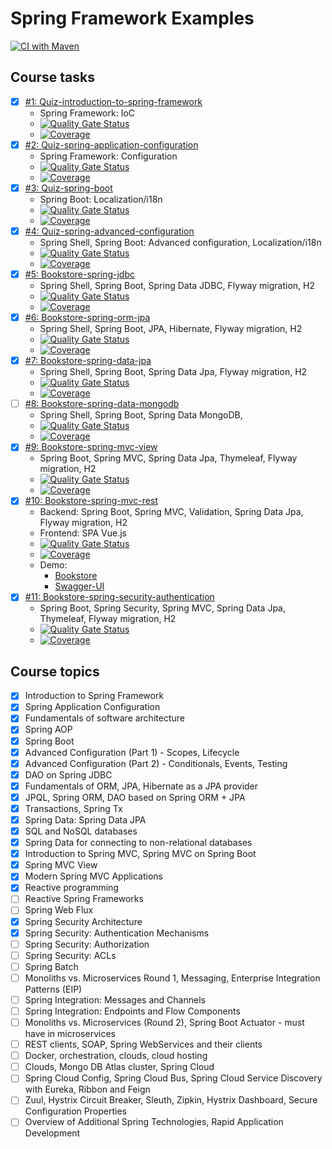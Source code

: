 # Spring Framework Examples

[![CI with Maven](https://github.com/ducknowledges/2022-11-otus-spring-kononov/actions/workflows/build.yml/badge.svg)](https://github.com/ducknowledges/2022-11-otus-spring-kononov/actions/workflows/build.yml)

## Course tasks
- [X] [#1: Quiz-introduction-to-spring-framework][task-1]
  - Spring Framework: IoC
  - [![Quality Gate Status](https://sonarcloud.io/api/project_badges/measure?project=quiz-introduction-to-spring-framework&metric=alert_status)](https://sonarcloud.io/summary/new_code?id=quiz-introduction-to-spring-framework)
  - [![Coverage](https://sonarcloud.io/api/project_badges/measure?project=quiz-introduction-to-spring-framework&metric=coverage)](https://sonarcloud.io/summary/new_code?id=quiz-introduction-to-spring-framework)
- [X] [#2: Quiz-spring-application-configuration][task-2]
  - Spring Framework: Configuration
  - [![Quality Gate Status](https://sonarcloud.io/api/project_badges/measure?project=quiz-spring-application-configuration&metric=alert_status)](https://sonarcloud.io/summary/new_code?id=quiz-spring-application-configuration)
  - [![Coverage](https://sonarcloud.io/api/project_badges/measure?project=quiz-spring-application-configuration&metric=coverage)](https://sonarcloud.io/summary/new_code?id=quiz-spring-application-configuration)
- [X] [#3: Quiz-spring-boot][task-3]
  - Spring Boot: Localization/i18n
  - [![Quality Gate Status](https://sonarcloud.io/api/project_badges/measure?project=quiz-spring-boot&metric=alert_status)](https://sonarcloud.io/summary/new_code?id=quiz-spring-boot)
  - [![Coverage](https://sonarcloud.io/api/project_badges/measure?project=quiz-spring-boot&metric=coverage)](https://sonarcloud.io/summary/new_code?id=quiz-spring-boot)
- [X] [#4: Quiz-spring-advanced-configuration][task-4]
  - Spring Shell, Spring Boot: Advanced configuration, Localization/i18n
  - [![Quality Gate Status](https://sonarcloud.io/api/project_badges/measure?project=quiz-spring-advanced-configuration&metric=alert_status)](https://sonarcloud.io/summary/new_code?id=quiz-spring-advanced-configuration)
  - [![Coverage](https://sonarcloud.io/api/project_badges/measure?project=quiz-spring-advanced-configuration&metric=coverage)](https://sonarcloud.io/summary/new_code?id=quiz-spring-advanced-configuration)
- [X] [#5: Bookstore-spring-jdbc][task-5]
  - Spring Shell, Spring Boot, Spring Data JDBC, Flyway migration, H2
  - [![Quality Gate Status](https://sonarcloud.io/api/project_badges/measure?project=bookstore-spring-jdbc&metric=alert_status)](https://sonarcloud.io/summary/new_code?id=bookstore-spring-jdbc)
  - [![Coverage](https://sonarcloud.io/api/project_badges/measure?project=bookstore-spring-jdbc&metric=coverage)](https://sonarcloud.io/summary/new_code?id=bookstore-spring-jdbc)
- [X] [#6: Bookstore-spring-orm-jpa][task-6]
  - Spring Shell, Spring Boot, JPA, Hibernate, Flyway migration, H2
  - [![Quality Gate Status](https://sonarcloud.io/api/project_badges/measure?project=bookstore-spring-orm-jpa&metric=alert_status)](https://sonarcloud.io/summary/new_code?id=bookstore-spring-orm-jpa)
  - [![Coverage](https://sonarcloud.io/api/project_badges/measure?project=bookstore-spring-orm-jpa&metric=coverage)](https://sonarcloud.io/summary/new_code?id=bookstore-spring-orm-jpa)
- [X] [#7: Bookstore-spring-data-jpa][task-7]
  - Spring Shell, Spring Boot, Spring Data Jpa, Flyway migration, H2
  - [![Quality Gate Status](https://sonarcloud.io/api/project_badges/measure?project=bookstore-spring-data-jpa&metric=alert_status)](https://sonarcloud.io/summary/new_code?id=bookstore-spring-data-jpa)
  - [![Coverage](https://sonarcloud.io/api/project_badges/measure?project=bookstore-spring-data-jpa&metric=coverage)](https://sonarcloud.io/summary/new_code?id=bookstore-spring-data-jpa)
- [ ] [#8: Bookstore-spring-data-mongodb][task-8]
  - Spring Shell, Spring Boot, Spring Data MongoDB,
  - [![Quality Gate Status](https://sonarcloud.io/api/project_badges/measure?project=bookstore-spring-data-mongodb&metric=alert_status)](https://sonarcloud.io/summary/new_code?id=bookstore-spring-data-mongodb)
  - [![Coverage](https://sonarcloud.io/api/project_badges/measure?project=bookstore-spring-data-mongodb&metric=coverage)](https://sonarcloud.io/summary/new_code?id=bookstore-spring-data-mongodb)
- [X] [#9: Bookstore-spring-mvc-view][task-9]
  - Spring Boot, Spring MVC, Spring Data Jpa, Thymeleaf, Flyway migration, H2
  - [![Quality Gate Status](https://sonarcloud.io/api/project_badges/measure?project=bookstore-spring-mvc-view&metric=alert_status)](https://sonarcloud.io/summary/new_code?id=bookstore-spring-mvc-view)
  - [![Coverage](https://sonarcloud.io/api/project_badges/measure?project=bookstore-spring-mvc-view&metric=coverage)](https://sonarcloud.io/summary/new_code?id=bookstore-spring-mvc-view)
- [X] [#10: Bookstore-spring-mvc-rest][task-10]
  - Backend: Spring Boot, Spring MVC, Validation, Spring Data Jpa, Flyway migration, H2
  - Frontend: SPA Vue.js
  - [![Quality Gate Status](https://sonarcloud.io/api/project_badges/measure?project=bookstore-spring-mvc-rest&metric=alert_status)](https://sonarcloud.io/summary/new_code?id=bookstore-spring-mvc-rest)
  - [![Coverage](https://sonarcloud.io/api/project_badges/measure?project=bookstore-spring-mvc-rest&metric=coverage)](https://sonarcloud.io/summary/new_code?id=bookstore-spring-mvc-rest)
  - Demo:
    - [Bookstore](http://ec2-34-217-66-66.us-west-2.compute.amazonaws.com/)
    - [Swagger-UI](http://ec2-34-217-66-66.us-west-2.compute.amazonaws.com/swagger-ui/index.html)
- [x] [#11: Bookstore-spring-security-authentication][task-11]    
  - Spring Boot, Spring Security, Spring MVC, Spring Data Jpa, Thymeleaf, Flyway migration, H2
  - [![Quality Gate Status](https://sonarcloud.io/api/project_badges/measure?project=bookstore-spring-security-authentication&metric=alert_status)](https://sonarcloud.io/summary/new_code?id=bookstore-spring-security-authentication)
  - [![Coverage](https://sonarcloud.io/api/project_badges/measure?project=bookstore-spring-security-authentication&metric=coverage)](https://sonarcloud.io/summary/new_code?id=bookstore-spring-security-authentication)

## Course topics

- [x] Introduction to Spring Framework
- [X] Spring Application Configuration
- [X] Fundamentals of software architecture
- [X] Spring AOP
- [X] Spring Boot
- [X] Advanced Configuration (Part 1) - Scopes, Lifecycle
- [X] Advanced Configuration (Part 2) - Conditionals, Events, Testing
- [X] DAO on Spring JDBC
- [X] Fundamentals of ORM, JPA, Hibernate as a JPA provider
- [X] JPQL, Spring ORM, DAO based on Spring ORM + JPA
- [X] Transactions, Spring Tx
- [X] Spring Data: Spring Data JPA
- [X] SQL and NoSQL databases
- [X] Spring Data for connecting to non-relational databases
- [X] Introduction to Spring MVC, Spring MVC on Spring Boot
- [X] Spring MVC View
- [X] Modern Spring MVC Applications
- [X] Reactive programming
- [ ] Reactive Spring Frameworks
- [ ] Spring Web Flux
- [X] Spring Security Architecture
- [X] Spring Security: Authentication Mechanisms
- [ ] Spring Security: Authorization
- [ ] Spring Security: ACLs
- [ ] Spring Batch
- [ ] Monoliths vs. Microservices Round 1, Messaging, Enterprise Integration Patterns (EIP)
- [ ] Spring Integration: Messages and Channels
- [ ] Spring Integration: Endpoints and Flow Components
- [ ] Monoliths vs. Microservices (Round 2), Spring Boot Actuator - must have in microservices
- [ ] REST clients, SOAP, Spring WebServices and their clients
- [ ] Docker, orchestration, clouds, cloud hosting
- [ ] Clouds, Mongo DB Atlas cluster, Spring Cloud
- [ ] Spring Cloud Config, Spring Cloud Bus, Spring Cloud Service Discovery with Eureka, Ribbon and Feign
- [ ] Zuul, Hystrix Circuit Breaker, Sleuth, Zipkin, Hystrix Dashboard, Secure Configuration Properties
- [ ] Overview of Additional Spring Technologies, Rapid Application Development

[task-1]:https://github.com/ducknowledges/2022-11-otus-spring-kononov/tree/main/quiz-introduction-to-spring-framework
[task-2]:https://github.com/ducknowledges/2022-11-otus-spring-kononov/tree/main/quiz-spring-application-configuration
[task-3]:https://github.com/ducknowledges/2022-11-otus-spring-kononov/tree/main/quiz-spring-boot
[task-4]:https://github.com/ducknowledges/2022-11-otus-spring-kononov/tree/main/quiz-spring-advanced-configuration
[task-5]:https://github.com/ducknowledges/2022-11-otus-spring-kononov/tree/main/bookstore-spring-jdbc
[task-6]:https://github.com/ducknowledges/2022-11-otus-spring-kononov/tree/main/bookstore-spring-orm-jpa
[task-7]:https://github.com/ducknowledges/2022-11-otus-spring-kononov/tree/main/bookstore-spring-data-jpa
[task-8]:https://github.com/ducknowledges/2022-11-otus-spring-kononov/tree/main/bookstore-spring-data-mongodb
[task-9]:https://github.com/ducknowledges/2022-11-otus-spring-kononov/tree/main/bookstore-spring-mvc-view
[task-10]:https://github.com/ducknowledges/2022-11-otus-spring-kononov/tree/main/bookstore-spring-mvc-rest
[task-11]:https://github.com/ducknowledges/2022-11-otus-spring-kononov/tree/main/bookstore-spring-security-authentication

